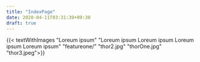 ```yaml
---
title: "IndexPage"
date: 2020-04-11T03:31:39+09:30
draft: true
---
```


{{< textWithImages 
    "Loreum ipsum"
    "Loreum ipsum Loreum ipsum Loreum ipsum Loreum ipsum"
    "featureone/"
    "thor2.jpg"
    "thorOne.jpg"
    "thor3.jpeg">}}